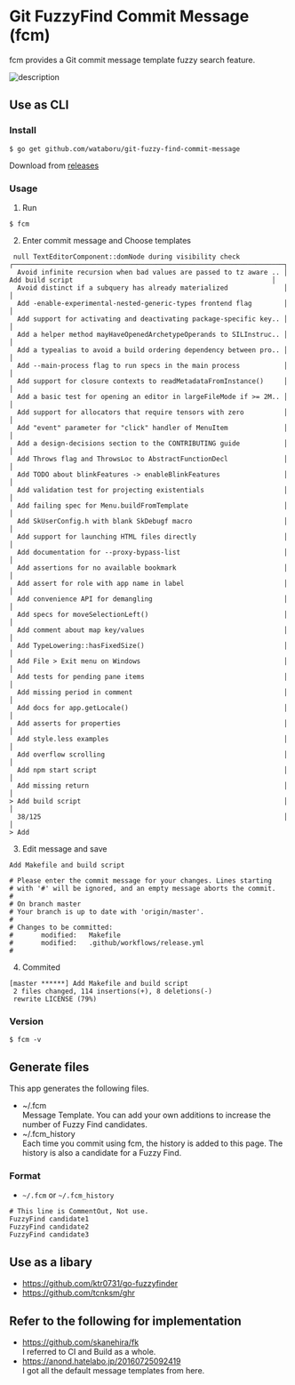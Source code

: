 # Git FuzzyFind Commit Message (fcm)

fcm provides a Git commit message template fuzzy search feature.

![description](https://raw.githubusercontent.com/wiki/wataboru/git-fuzzy-find-commit-message/images/fcm_description.gif)

## Use as CLI

### Install

```
$ go get github.com/wataboru/git-fuzzy-find-commit-message
```

Download from [releases](https://github.com/wataboru/git-fuzzy-find-commit-message/releases)

### Usage

1. Run
```
$ fcm
```

2. Enter commit message and Choose templates
```
 null TextEditorComponent::domNode during visibility check           ┌────────────────────────────────────────────────────────────────────┐
  Avoid infinite recursion when bad values are passed to tz aware .. │  Add build script                                                  │
  Avoid distinct if a subquery has already materialized              │                                                                    │
  Add -enable-experimental-nested-generic-types frontend flag        │                                                                    │
  Add support for activating and deactivating package-specific key.. │                                                                    │
  Add a helper method mayHaveOpenedArchetypeOperands to SILInstruc.. │                                                                    │
  Add a typealias to avoid a build ordering dependency between pro.. │                                                                    │
  Add --main-process flag to run specs in the main process           │                                                                    │
  Add support for closure contexts to readMetadataFromInstance()     │                                                                    │
  Add a basic test for opening an editor in largeFileMode if >= 2M.. │                                                                    │
  Add support for allocators that require tensors with zero          │                                                                    │
  Add "event" parameter for "click" handler of MenuItem              │                                                                    │
  Add a design-decisions section to the CONTRIBUTING guide           │                                                                    │
  Add Throws flag and ThrowsLoc to AbstractFunctionDecl              │                                                                    │
  Add TODO about blinkFeatures -> enableBlinkFeatures                │                                                                    │
  Add validation test for projecting existentials                    │                                                                    │
  Add failing spec for Menu.buildFromTemplate                        │                                                                    │
  Add SkUserConfig.h with blank SkDebugf macro                       │                                                                    │
  Add support for launching HTML files directly                      │                                                                    │
  Add documentation for --proxy-bypass-list                          │                                                                    │
  Add assertions for no available bookmark                           │                                                                    │
  Add assert for role with app name in label                         │                                                                    │
  Add convenience API for demangling                                 │                                                                    │
  Add specs for moveSelectionLeft()                                  │                                                                    │
  Add comment about map key/values                                   │                                                                    │
  Add TypeLowering::hasFixedSize()                                   │                                                                    │
  Add File > Exit menu on Windows                                    │                                                                    │
  Add tests for pending pane items                                   │                                                                    │
  Add missing period in comment                                      │                                                                    │
  Add docs for app.getLocale()                                       │                                                                    │
  Add asserts for properties                                         │                                                                    │
  Add style.less examples                                            │                                                                    │
  Add overflow scrolling                                             │                                                                    │
  Add npm start script                                               │                                                                    │
  Add missing return                                                 │                                                                    │
> Add build script                                                   │                                                                    │
  38/125                                                             │                                                                    │
> Add
```

3. Edit message and save
```
Add Makefile and build script

# Please enter the commit message for your changes. Lines starting
# with '#' will be ignored, and an empty message aborts the commit.
#
# On branch master
# Your branch is up to date with 'origin/master'.
#
# Changes to be committed:
#       modified:   Makefile
#       modified:   .github/workflows/release.yml
#
```

4. Commited
```
[master ******] Add Makefile and build script
 2 files changed, 114 insertions(+), 8 deletions(-)
 rewrite LICENSE (79%)
```

### Version

```
$ fcm -v
```

## Generate files

This app generates the following files.
- ~/.fcm  
  Message Template. You can add your own additions to increase the number of Fuzzy Find candidates.
- ~/.fcm_history  
  Each time you commit using fcm, the history is added to this page. The history is also a candidate for a Fuzzy Find.

### Format

- `~/.fcm` or `~/.fcm_history`
```
# This line is CommentOut, Not use.
FuzzyFind candidate1
FuzzyFind candidate2
FuzzyFind candidate3
```

## Use as a libary

- https://github.com/ktr0731/go-fuzzyfinder
- https://github.com/tcnksm/ghr

## Refer to the following for implementation

- https://github.com/skanehira/fk  
I referred to CI and Build as a whole.
- https://anond.hatelabo.jp/20160725092419  
I got all the default message templates from here.
